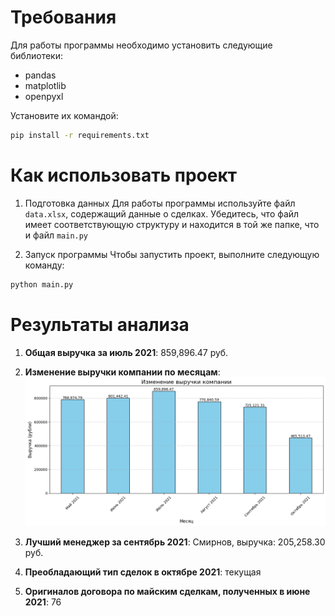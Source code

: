 
# Требования
Для работы программы необходимо установить следующие библиотеки:
- pandas
- matplotlib
- openpyxl

Установите их командой:
```bash
pip install -r requirements.txt
```
# Как использовать проект

1. Подготовка данных
Для работы программы используйте файл `data.xlsx`, содержащий данные о сделках. Убедитесь, что файл имеет соответствующую структуру  и находится в той же папке, что и файл `main.py`

2. Запуск программы
Чтобы запустить проект, выполните следующую команду:
```bash
python main.py
```

# Результаты анализа

1. **Общая выручка за июль 2021**: 859,896.47 руб.

2. **Изменение выручки компании по месяцам**:  
   ![График изменения выручки](docs/revenue_trend.png)

3. **Лучший менеджер за сентябрь 2021**: Смирнов, выручка: 205,258.30 руб.

4. **Преобладающий тип сделок в октябре 2021**: текущая

5. **Оригиналов договора по майским сделкам, полученных в июне 2021**: 76
